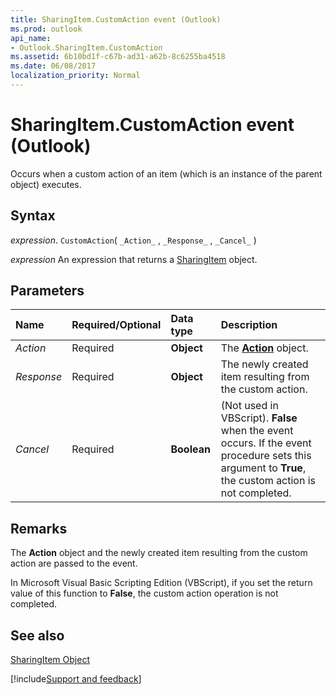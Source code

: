 ```yaml
---
title: SharingItem.CustomAction event (Outlook)
ms.prod: outlook
api_name:
- Outlook.SharingItem.CustomAction
ms.assetid: 6b10bd1f-c67b-ad31-a62b-8c6255ba4518
ms.date: 06/08/2017
localization_priority: Normal
---
```



# SharingItem.CustomAction event (Outlook)

Occurs when a custom action of an item (which is an instance of the parent object) executes.


## Syntax

_expression_. `CustomAction`( `_Action_` , `_Response_` , `_Cancel_` )

 _expression_ An expression that returns a [SharingItem](Outlook.SharingItem.md) object.


## Parameters



|Name|Required/Optional|Data type|Description|
|:-----|:-----|:-----|:-----|
| _Action_|Required| **Object**|The  **[Action](Outlook.Action.md)** object.|
| _Response_|Required| **Object**|The newly created item resulting from the custom action.|
| _Cancel_|Required| **Boolean**|(Not used in VBScript).  **False** when the event occurs. If the event procedure sets this argument to **True**, the custom action is not completed.|

## Remarks

The  **Action** object and the newly created item resulting from the custom action are passed to the event.

In Microsoft Visual Basic Scripting Edition (VBScript), if you set the return value of this function to  **False**, the custom action operation is not completed.


## See also


[SharingItem Object](Outlook.SharingItem.md)

[!include[Support and feedback](~/includes/feedback-boilerplate.md)]